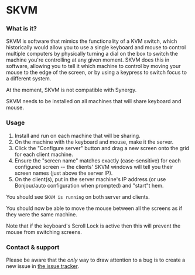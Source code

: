 # SKVM

### What is it?

SKVM is software that mimics the functionality of a KVM switch, which
historically would allow you to use a single keyboard and mouse to control
multiple computers by physically turning a dial on the box to switch the machine
you're controlling at any given moment. SKVM does this in software, allowing
you to tell it which machine to control by moving your mouse to the edge of the
screen, or by using a keypress to switch focus to a different system.

At the moment, SKVM is not compatible with Synergy.

SKVM needs to be installed on all machines that will share keyboard and
mouse.

### Usage

1. Install and run on each machine that will be sharing.
2. On the machine with the keyboard and mouse, make it the server.
3. Click the "Configure server" button and drag a new screen onto the grid for
   each client machine.
4. Ensure the "screen name" matches exactly (case-sensitive) for each configured
   screen -- the clients' SKVM windows will tell you their screen names
   (just above the server IP).
5. On the client(s), put in the server machine's IP address (or use Bonjour/auto
   configuration when prompted) and "start"t hem.

You should see `SKVM is running` on both server and clients.

You should now be able to move the mouse between all the screens as if they were
the same machine.

Note that if the keyboard's Scroll Lock is active then this will prevent the
mouse from switching screens.

### Contact & support

Please be aware that the _only_ way to draw attention to a bug is to create
a new issue in [the issue tracker](https://github.com/SergeyGadzhilov/skvm/issues).
